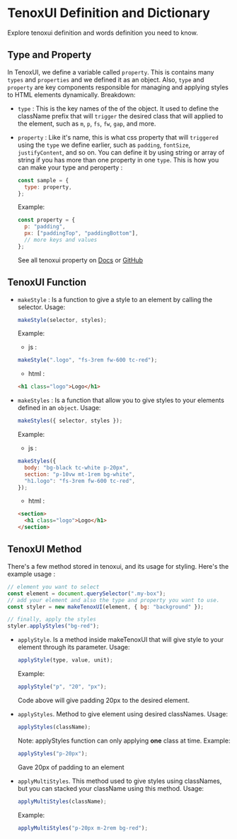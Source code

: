 # TenoxUI Definition and Dictionary

Explore tenoxui definition and words definition you need to know.

## Type and Property

In TenoxUI, we define a variable called `property`. This is contains many `types` and `properties` and we defined it as an object. Also, `type` and `property` are key components responsible for managing and applying styles to HTML elements dynamically. Breakdown:

- `type` : This is the key names of the of the object. It used to define the className prefix that will `trigger` the desired class that will applied to the element, such as `m`, `p`, `fs`, `fw`, `gap`, and more.

- `property` : Like it's name, this is what css property that will `triggered` using the `type` we define earlier, such as `padding`, `fontSize`, `justifyContent`, and so on. You can define it by using string or array of string if you has more than one property in one `type`. This is how you can make your type and peroperty :
  ```js
  const sample = {
    type: property,
  };
  ```
  Example:
  ```js
  const property = {
    p: "padding",
    px: ["paddingTop", "paddingBottom"],
    // more keys and values
  };
  ```
  See all tenoxui property on [Docs](https://tenoxui.web.app/docs/extras/all-class) or [GitHub](https://github.com/nousantx/tenoxui/blob/main/src/js/lib/property.js)

## TenoxUI Function

- `makeStyle` : Is a function to give a style to an element by calling the selector. Usage:

  ```js
  makeStyle(selector, styles);
  ```

  Example:

  - js :

  ```js
  makeStyle(".logo", "fs-3rem fw-600 tc-red");
  ```

  - html :

  ```html
  <h1 class="logo">Logo</h1>
  ```

- `makeStyles` : Is a function that allow you to give styles to your elements defined in an `object`. Usage:
  ```js
  makeStyles({ selector, styles });
  ```
  Example:
  - js :
  ```js
  makeStyles({
    body: "bg-black tc-white p-20px",
    section: "p-10vw mt-1rem bg-white",
    "h1.logo": "fs-3rem fw-600 tc-red",
  });
  ```
  - html :
  ```html
  <section>
    <h1 class="logo">Logo</h1>
  </section>
  ```

## TenoxUI Method

There's a few method stored in tenoxui, and its usage for styling. Here's the example usage :

```js
// element you want to select
const element = document.querySelector(".my-box");
// add your element and also the type and property you want to use.
const styler = new makeTenoxUI(element, { bg: "background" });

// finally, apply the styles
styler.applyStyles("bg-red");
```

- `applyStyle`. Is a method inside makeTenoxUI that will give style to your element through its parameter. Usage:

  ```js
  applyStyle(type, value, unit);
  ```

  Example:

  ```js
  applyStyle("p", "20", "px");
  ```

  Code above will give padding 20px to the desired element.

- `applyStyles`. Method to give element using desired classNames. Usage:

  ```js
  applyStyles(className);
  ```

  Note: applyStyles function can only applying **one** class at time. Example:

  ```js
  applyStyles("p-20px");
  ```

  Gave 20px of padding to an element

- `applyMultiStyles`. This method used to give styles using classNames, but you can stacked your className using this method. Usage:
  ```js
  applyMultiStyles(className);
  ```
  Example:
  ```js
  applyMultiStyles("p-20px m-2rem bg-red");
  ```
